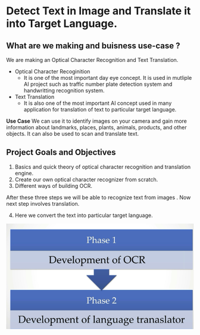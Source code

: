# Detect Text in Image and Translate it into Target Language.

## What are we making and buisness use-case ? 
We are making an Optical Character Recognition and Text Translation. 
- Optical Character Recoginition
    - It is one of the most important day eye concept. It is used in mutliple AI project such as traffic number plate detection system and handwritting recognition system.
- Text Translation
    - It is also one of the most important AI concept used in many application for translation of text to particular target language.
    

**Use Case**
We can use it to identify images on your camera and gain more information about landmarks, places, plants, animals, products, and other objects. It can also be used to scan and translate text.
    

## Project Goals and Objectives

1. Basics and quick theory of optical character recognition and translation engine.
2. Create our own optical character recognizer from scratch.
3. Different ways of building OCR.

After these three steps we will be able to recognize text from images . Now next step involves translation.

4. Here we convert the text into particular target language.

![Image](a.png)
